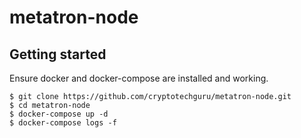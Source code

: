 # metatron-node

## Getting started

Ensure docker and docker-compose are installed and working.

```
$ git clone https://github.com/cryptotechguru/metatron-node.git
$ cd metatron-node
$ docker-compose up -d
$ docker-compose logs -f
```

